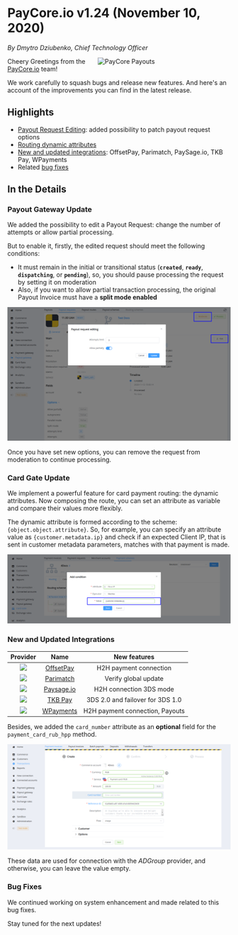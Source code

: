 # **PayCore.io v1.24 (November 10, 2020)**

*By Dmytro Dziubenko, Chief Technology Officer*

<img src="https://paycore.io/wp-content/uploads/2020/09/facilitatorvsaggregator-770x400.jpg" alt="PayCore Payouts" style="width: 300px; float: right; padding-left: 5px;">

Cheery Greetings from the [PayCore.io](https://paycore.io/) team!

We work carefully to squash bugs and release new features. And here's an account of the improvements you can find in the latest release.

## Highlights

* [Payout Request Editing](#payout-gateway-update): added possibility to patch payout request options
* [Routing dynamic attributes](#card-gate-update)
* [New and updated integrations](#new-and-updated-integrations): OffsetPay, Parimatch, PaySage.io, TKB Pay, WPayments
* Related [bug fixes](#bug-fixes)

## In the Details

### Payout Gateway Update

We added the possibility to edit a Payout Request: change the number of attempts or allow partial processing.

But to enable it, firstly, the edited request should meet the following conditions:

* It must remain in the initial or transitional status (**`created`**, **`ready`**, **`dispatching`**, or **`pending`**), so, you should pause processing the request by setting it on moderation
* Also, if you want to allow partial transaction processing, the original Payout Invoice must have a **split mode enabled**

![Edit the Payout Request](images/v1.24/payout-request-editing.png)

Once you have set new options, you can remove the request from moderation to continue processing.

### Card Gate Update

We implement a powerful feature for card payment routing: the dynamic attributes. Now composing the route, you can set an attribute as variable and compare their values more flexibly.

The dynamic attribute is formed according to the scheme: `{object.object.attribute}`. So, for example, you can specify an attribute value as `{customer.metadata.ip}` and check if an expected Client IP, that is sent in customer metadata parameters, matches with that payment is made.

![Metadata Client IP](images/v1.24/metadata-attribute.png)

### New and Updated Integrations

| Provider | Name  | New features |
|:-:|:-:|:-:|
| <img src="https://static.openfintech.io/payment_providers/offsetpay/logo.png?w=70" width="70px">  | [OffsetPay](/connectors/offsetpay/) | H2H payment connection |
| <img src="https://static.openfintech.io/payment_providers/parimatch/logo.svg?w=70" width="70px"> | [Parimatch](/connectors/parimatch/) | Verify global update |
| <img src="https://static.openfintech.io/payment_providers/paysage/logo.png?w=70" width="70px">  | [Paysage.io](/connectors/paysage/) | H2H connection 3DS mode |
| <img src="https://static.openfintech.io/payment_providers/tkbpay/logo.svg?w=70" width="70px">      | [TKB Pay](/connectors/tkbpay/)  | 3DS 2.0 and failover for 3DS 1.0  |
| <img src="https://static.openfintech.io/payment_providers/wpayments/logo.png?w=70" width="70px">  | [WPayments](/connectors/wpayments/) | H2H payment connection, Payouts |

Besides, we added the `card_number` attribute as an **optional** field for the `payment_card_rub_hpp` method.

![Card number field](images/v1.24/card-number-rub.png)

These data are used for connection with the *ADGroup* provider, and otherwise, you can leave the value empty.

### Bug Fixes

We continued working on system enhancement and made related to this bug fixes.

Stay tuned for the next updates!
